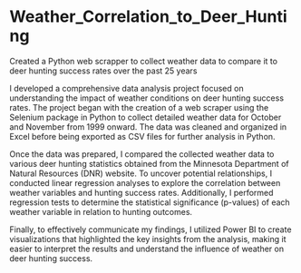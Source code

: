 # Weather_Correlation_to_Deer_Hunting
Created a Python web scrapper to collect weather data to compare it to deer hunting success rates over the past 25 years

I developed a comprehensive data analysis project focused on understanding the impact of weather conditions on deer hunting success rates. The project began with the creation of a web scraper using the Selenium package in Python to collect detailed weather data for October and November from 1999 onward. The data was cleaned and organized in Excel before being exported as CSV files for further analysis in Python.

Once the data was prepared, I compared the collected weather data to various deer hunting statistics obtained from the Minnesota Department of Natural Resources (DNR) website. To uncover potential relationships, I conducted linear regression analyses to explore the correlation between weather variables and hunting success rates. Additionally, I performed regression tests to determine the statistical significance (p-values) of each weather variable in relation to hunting outcomes.

Finally, to effectively communicate my findings, I utilized Power BI to create visualizations that highlighted the key insights from the analysis, making it easier to interpret the results and understand the influence of weather on deer hunting success.
